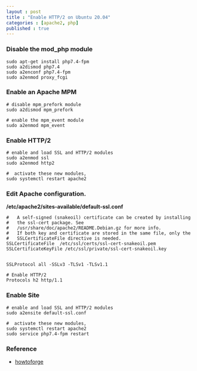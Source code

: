 ```yaml
---
layout : post
title : "Enable HTTP/2 on Ubuntu 20.04"
categories : [apache2, php]
published : true
---
```

### Disable the mod_php module

```shell
sudo apt-get install php7.4-fpm
sudo a2dismod php7.4
sudo a2enconf php7.4-fpm
sudo a2enmod proxy_fcgi
```

### Enable an Apache MPM

```shell
# disable mpm_prefork module
sudo a2dismod mpm_prefork

# enable the mpm_event module
sudo a2enmod mpm_event
```

### Enable HTTP/2 

```shell
# enable and load SSL and HTTP/2 modules
sudo a2enmod ssl
sudo a2enmod http2

#  activate these new modules,
sudo systemctl restart apache2
```

### Edit Apache configuration. 

**/etc/apache2/sites-available/default-ssl.conf**
```shell
#   A self-signed (snakeoil) certificate can be created by installing
#   the ssl-cert package. See
#   /usr/share/doc/apache2/README.Debian.gz for more info.
#   If both key and certificate are stored in the same file, only the
#   SSLCertificateFile directive is needed.
SSLCertificateFile	/etc/ssl/certs/ssl-cert-snakeoil.pem
SSLCertificateKeyFile /etc/ssl/private/ssl-cert-snakeoil.key


SSLProtocol all -SSLv3 -TLSv1 -TLSv1.1

# Enable HTTP/2
Protocols h2 http/1.1

```

### Enable Site

```shell
# enable and load SSL and HTTP/2 modules
sudo a2ensite default-ssl.conf

#  activate these new modules,
sudo systemctl restart apache2
sudo service php7.4-fpm restart
```


### Reference
 * [howtoforge](https://www.howtoforge.com/how-to-enable-http-2-in-apache/)